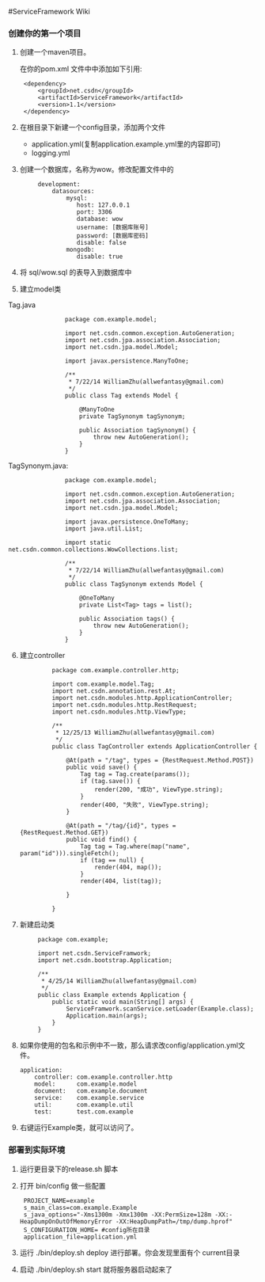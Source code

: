 #ServiceFramework Wiki

### 创建你的第一个项目

1. 创建一个maven项目。

   在你的pom.xml 文件中中添加如下引用:

        <dependency>
            <groupId>net.csdn</groupId>
            <artifactId>ServiceFramework</artifactId>
            <version>1.1</version>
        </dependency>

2. 在根目录下新建一个config目录，添加两个文件

   * application.yml(复制application.example.yml里的内容即可)
   * logging.yml

3. 创建一个数据库，名称为wow。修改配置文件中的

			development:
			    datasources:
			        mysql:
			           host: 127.0.0.1
			           port: 3306
			           database: wow
			           username: [数据库账号]
			           password: [数据库密码]
			           disable: false
			        mongodb:
			           disable: true  

4. 将 sql/wow.sql 的表导入到数据库中

5. 建立model类

Tag.java

					package com.example.model;
					
					import net.csdn.common.exception.AutoGeneration;
					import net.csdn.jpa.association.Association;
					import net.csdn.jpa.model.Model;
					
					import javax.persistence.ManyToOne;
					
					/**
					 * 7/22/14 WilliamZhu(allwefantasy@gmail.com)
					 */
					public class Tag extends Model {
					
					    @ManyToOne
					    private TagSynonym tagSynonym;
					
					    public Association tagSynonym() {
					        throw new AutoGeneration();
					    }
					}



TagSynonym.java:

					package com.example.model;

					import net.csdn.common.exception.AutoGeneration;
					import net.csdn.jpa.association.Association;
					import net.csdn.jpa.model.Model;
					
					import javax.persistence.OneToMany;
					import java.util.List;
					
					import static net.csdn.common.collections.WowCollections.list;
					
					/**
					 * 7/22/14 WilliamZhu(allwefantasy@gmail.com)
					 */
					public class TagSynonym extends Model {
					
					    @OneToMany
					    private List<Tag> tags = list();
					
					    public Association tags() {
					        throw new AutoGeneration();
					    }
					}
					

6. 建立controller

				package com.example.controller.http;
				
				import com.example.model.Tag;
				import net.csdn.annotation.rest.At;
				import net.csdn.modules.http.ApplicationController;
				import net.csdn.modules.http.RestRequest;
				import net.csdn.modules.http.ViewType;
				
				/**
				 * 12/25/13 WilliamZhu(allwefantasy@gmail.com)
				 */
				public class TagController extends ApplicationController {
				
				    @At(path = "/tag", types = {RestRequest.Method.POST})
				    public void save() {
				        Tag tag = Tag.create(params());
				        if (tag.save()) {
				            render(200, "成功", ViewType.string);
				        }
				        render(400, "失败", ViewType.string);
				    }
				
				    @At(path = "/tag/{id}", types = {RestRequest.Method.GET})
				    public void find() {
				        Tag tag = Tag.where(map("name", param("id"))).singleFetch();
				        if (tag == null) {
				            render(404, map());
				        }
				        render(404, list(tag));
				
				    }
				
				}
				
				
7. 新建启动类


			package com.example;
			
			import net.csdn.ServiceFramwork;
			import net.csdn.bootstrap.Application;
			
			/**
			 * 4/25/14 WilliamZhu(allwefantasy@gmail.com)
			 */
			public class Example extends Application {
			    public static void main(String[] args) {
			        ServiceFramwork.scanService.setLoader(Example.class);
			        Application.main(args);
			    }
			}
			
8.  如果你使用的包名和示例中不一致，那么请求改config/application.yml文件。

		application:
		    controller: com.example.controller.http
		    model:      com.example.model
		    document:   com.example.document
		    service:    com.example.service
		    util:       com.example.util
		    test:       test.com.example
		    
		    
9. 右键运行Example类，就可以访问了。


### 部署到实际环境

1. 运行更目录下的release.sh 脚本
2. 打开 bin/config 做一些配置

		PROJECT_NAME=example
		s_main_class=com.example.Example
		s_java_options="-Xms1300m -Xmx1300m -XX:PermSize=128m -XX:-HeapDumpOnOutOfMemoryError -XX:HeapDumpPath=/tmp/dump.hprof"
		S_CONFIGURATION_HOME= #config所在目录
		application_file=application.yml

3. 运行 ./bin/deploy.sh deploy 进行部署。你会发现里面有个 current目录
4. 启动 ./bin/deploy.sh start 就将服务器启动起来了

	
	
			
					

					


 
  






